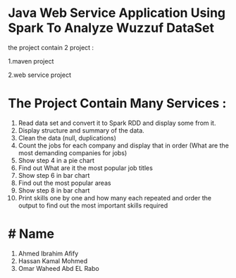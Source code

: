 # Java Web Service Application Using Spark To Analyze Wuzzuf DataSet
the project contain 2 project :
   
   1.maven project
  
   2.web service project

# The Project Contain Many Services :
  1. Read data set and convert it to Spark RDD and display some from it.
  2. Display structure and summary of the data.
  3. Clean the data (null, duplications)
  4. Count the jobs for each company and display that in order (What are the most demanding companies for jobs)
  5. Show step 4 in a pie chart 
  6. Find out What are it the most popular job titles 
  7. Show step 6 in bar chart 
  8. Find out the most popular areas
  9. Show step 8 in bar chart 
  10. Print skills one by one and how many each repeated and order the output to find out the most important skills required
#  #   Name     
   1.  Ahmed Ibrahim Afify
   2.  Hassan Kamal Mohmed
   3.  Omar Waheed Abd EL Rabo
